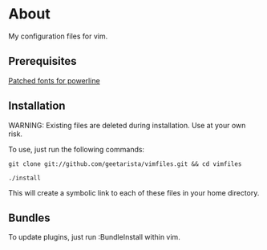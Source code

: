 # About

My configuration files for vim.

## Prerequisites

[Patched fonts for powerline](https://github.com/Lokaltog/powerline-fonts)

## Installation

WARNING: Existing files are deleted during installation. Use at your own risk.

To use, just run the following commands:

    git clone git://github.com/geetarista/vimfiles.git && cd vimfiles

    ./install

This will create a symbolic link to each of these files in your home directory.

## Bundles

To update plugins, just run :BundleInstall within vim.

